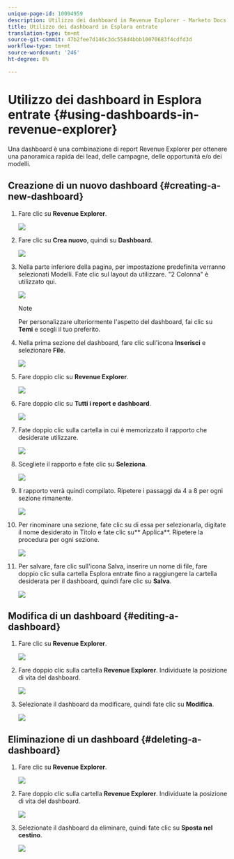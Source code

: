 ```yaml
---
unique-page-id: 10094959
description: Utilizzo dei dashboard in Revenue Explorer - Marketo Docs - Documentazione prodotto
title: Utilizzo dei dashboard in Esplora entrate
translation-type: tm+mt
source-git-commit: 47b2fee7d146c3dc558d4bbb10070683f4cdfd3d
workflow-type: tm+mt
source-wordcount: '246'
ht-degree: 0%

---
```



# Utilizzo dei dashboard in Esplora entrate {#using-dashboards-in-revenue-explorer}

Una dashboard è una combinazione di report Revenue Explorer per ottenere una panoramica rapida dei lead, delle campagne, delle opportunità e/o dei modelli.

## Creazione di un nuovo dashboard {#creating-a-new-dashboard}

1. Fare clic su **Revenue Explorer**.

   ![](assets/one.png)

1. Fare clic su **Crea nuovo**, quindi su **Dashboard**.

   ![](assets/two.png)

1. Nella parte inferiore della pagina, per impostazione predefinita verranno selezionati Modelli. Fate clic sul layout da utilizzare. &quot;2 Colonna&quot; è utilizzato qui.

   ![](assets/three.png)

   >[!NOTE]
   >
   >Per personalizzare ulteriormente l&#39;aspetto del dashboard, fai clic su **Temi** e scegli il tuo preferito.

1. Nella prima sezione del dashboard, fare clic sull&#39;icona **Inserisci** e selezionare **File**.

   ![](assets/four.png)

1. Fare doppio clic su **Revenue Explorer**.

   ![](assets/five.png)

1. Fare doppio clic su **Tutti i report e dashboard**.

   ![](assets/six.png)

1. Fate doppio clic sulla cartella in cui è memorizzato il rapporto che desiderate utilizzare.

   ![](assets/seven.png)

1. Scegliete il rapporto e fate clic su **Seleziona**.

   ![](assets/eight.png)

1. Il rapporto verrà quindi compilato. Ripetere i passaggi da 4 a 8 per ogni sezione rimanente.

   ![](assets/nine.png)

1. Per rinominare una sezione, fate clic su di essa per selezionarla, digitate il nome desiderato in Titolo e fate clic su** Applica**. Ripetere la procedura per ogni sezione.

   ![](assets/ten.png)

1. Per salvare, fare clic sull&#39;icona Salva, inserire un nome di file, fare doppio clic sulla cartella Esplora entrate fino a raggiungere la cartella desiderata per il dashboard, quindi fare clic su **Salva**.

   ![](assets/eleven.png)

## Modifica di un dashboard {#editing-a-dashboard}

1. Fare clic su **Revenue Explorer**.

   ![](assets/one.png)

1. Fare doppio clic sulla cartella **Revenue Explorer**. Individuate la posizione di vita del dashboard.

   ![](assets/thirteen.png)

1. Selezionate il dashboard da modificare, quindi fate clic su **Modifica**.

   ![](assets/fourteen.png)

## Eliminazione di un dashboard {#deleting-a-dashboard}

1. Fare clic su **Revenue Explorer**.

   ![](assets/one.png)

1. Fare doppio clic sulla cartella **Revenue Explorer**. Individuate la posizione di vita del dashboard.

   ![](assets/thirteen.png)

1. Selezionate il dashboard da eliminare, quindi fate clic su **Sposta nel cestino**.

   ![](assets/fifteen.png)

